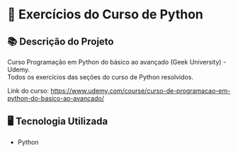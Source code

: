 # 🐍 Exercícios do Curso de Python 

## 📚 Descrição do Projeto
Curso Programação em Python do básico ao avançado (Geek University) - Udemy.
<br>Todos os exercícios das seções do curso de Python resolvidos.

Link do curso: https://www.udemy.com/course/curso-de-programacao-em-python-do-basico-ao-avancado/


## 🖥️ Tecnologia Utilizada
- Python

